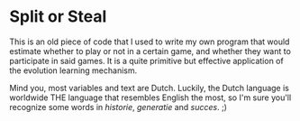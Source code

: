 # Split or Steal
This is an old piece of code that I used to write my own program that would estimate whether to play or not in a certain game, and whether they want to participate in said games. It is a quite primitive but effective application of the evolution learning mechanism.  

Mind you, most variables and text are Dutch. Luckily, the Dutch language is worldwide THE language that resembles English the most, so I'm sure you'll recognize some words in _historie_, _generatie_ and _succes_. ;)
